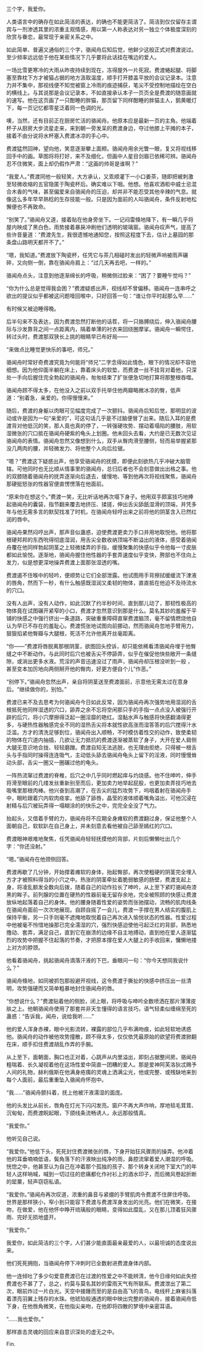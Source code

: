 三个字，我爱你。

人类语言中的确存在如此简洁的表达，的确也不能更简洁了。简洁到仅仅留存主谓宾与一剂渗透其里的浓重主观情感，用以第一人称表达对另一独立个体极度深刻的欣赏与眷恋，最常现于亲密关系之中。

如此简单、普遍又通俗的三个字，骆闻舟后知后觉，他鲜少这般正式对费渡说过。至少频率远远低于他在某些情况下几乎要将此话挂在嘴边的爱人。





一场比雪更寒冷的大雨从昨夜持续到现在，冻得屋外一片死寂。费渡蜷起腿、将脚塞至靠枕下方才被猫占据的地方汲取温度，顺手打开膝盖平放的会议记录本。注意力并不集中，那视线便不知觉被窗上冷雨的痕迹捕获，笔尖不受控制地描绘在空白的横线上。与其说那是会议记录本，不如直接承认本子一页页全是费渡的随意画就的速写。他在这页画了一只酣睡的胖猫，那页留下同样酣睡的胖猫主人，鹅黄暖灯下，每一页记忆都零星泛着同一色调的光。

噢，当然，还有目前正在厨房忙活的骆闻舟。他原本应是最新一页的主角。他端着杯子从厨房大步流星走来，来到朝一旁发呆的费渡身边，夺过他膝上平摊的本子，接着不由分说将水杯塞入费渡冰凉的手心中。

费渡猛然回神，望向他，笑意逐渐攀上面颊。骆闻舟用余光瞥一眼，复又将视线移回手中的画。草图将将打好，来不及细化，但画中人星目剑眉已依稀可辨。骆闻舟忍不住微笑，面上却仍假作严肃：“这画的帅哥是谁啊？”

“我爱人。”费渡同他一般轻笑，大方承认，又乖顺灌下一小口姜茶，随即把被刺激至轻微收缩的五官隐匿于陶瓷杯后。确实难以下咽。他想。他喜欢酒柜中威士忌混合木香的气味，甚至偏爱来自骆闻舟的压迫，却并非不能忍受其他辛辣的气息。就像这么多年早早熟稔的生存技能一般。只是因为面前的人叫骆闻舟，条件反射地松懈便也不再致命。

“别笑了。”骆闻舟又道，接着贴在他身旁坐下。一记闷雷倏地降下，有一瞬几乎将屋内映成了黑白色，雨势接着暴戾冲刷他们透明的玻璃窗。骆闻舟叹声气，提高了些许音量道：“费渡先生，我很遗憾地通知您，按照这程度下去，估计上墓园的那条盘山路明天都开不了。”

“嗯，我知道。”费渡放下陶瓷杯，任凭它与茶几相碰时发出的轻微声响被雨声碾碎，又向侧一倒，靠在骆闻舟肩上：“过几天再去吧，一样的。”

骆闻舟点头，注意到他逐渐绵长的呼吸，稍微侧过脸来：“困了？要睡午觉吗？”

“你为什么总是觉得我会困？”费渡疑惑出声，视线却不曾偏移。骆闻舟一连串呼之欲出的提议似乎都被这问题噎回喉中，只好回答一句：“谁让你平时起那么早……”

有时候又被迫睡得晚。

后半句来不及表达，因为费渡忽然打断他的话茬，将一只胳膊绕后，伸入骆闻舟腰际与沙发靠背之间一点距离内，隔着单薄的衬衣来回绕圈摩挲。骆闻舟一瞬愕住，转过头时，费渡那双狭长上挑的眼睛早已布好局——

“来做点比睡觉更快乐的事吧，师兄。”

> > > 



骆闻舟时常好奇费渡究竟为何能将“师兄”二字念得如此情色，眼下的情况却不容他细想。因为他仰面半躺在床上，靠着床头的软垫，而费渡一丝不挂背对着他，只深处一手向后握住完全勃起的骆闻舟，匆匆结束了扩张便急切地打算将那整根吞噬。

骆闻舟顾不得太多，在他没入之前以双手托举住他两瓣略微冰凉的臀，低声道：“别着急，亲爱的。你得慢慢来。”

随后，费渡的身躯以肉眼可见幅度完成了一次颤抖。骆闻舟后知后觉，那明显的波动或许是因为一句“亲爱的”，可这句话几乎是不过脑便冒了出来。随后入耳的是费渡背对他低沉的笑，那人竟也真的停了，一转强硬攻势、摆动着塌陷的腰肢，用软湿微张的穴口抵在骆闻舟硬紫的龟头上划圈。他未回头去看，大约是已无数次见证骆闻舟的表情。骆闻舟忽然又像想到什么，双手从臀肉滑至腰侧，轻而易举握紧那没几两肉的腰，并轻微发力、将他整个人向后拉锯。

“嗯？”费渡这下疑惑出声，他享受骆闻舟的抚摸，即便此刻欲热几乎冲破大脑管辖。可他同时也无比顺从情事里的骆闻舟，总归后者也不会刻意做出出格之事。他的双膝随着骆闻舟的抚弄逐渐向后退去，缓慢地、等到他再次将视线聚焦，骆闻舟那硬挺怒张的性器官便直愣愣落在他面前。

“原来你在想这个。”费渡一笑，无比听话地再次塌下身子。他用双手颇富技巧地捧起骆闻舟的囊袋，指节翻来覆去地挤压、揉搓，伸出舌尖舔舐湿滑的顶端，并凭多年与他无需多言的默契找准了时机，在骆闻舟轻哼出来之前将他的阴茎含入已然红润的唇中。

骆闻舟果然闷哼出声，那声音似蛊惑，迫使费渡更卖力手口并用地取悦他。他将那根硬邦邦的东西吮得彻底湿润，用舌尖全数收纳顶端不断溢出的液体，感受着骆闻舟覆在他同样勃起阴茎之上轻微揉弄的手指，缓慢聚集的快感似乎令他每一寸皮肤都如此愉悦。逐渐地，骆闻舟握住他性器的手套弄速度似乎变快，胯部也不住向上发力，似是想更深地操弄费渡上面那张湿透的嘴。

费渡遏不住喉中的轻吟，便顺势让它们全部泄露。他试图用手背擦拭缓缓流下津液的唇角，然而下一秒，有什么触感既湿润又柔韧的物体，直直抵在他迫不及待流水的穴口。

没有人出声，没有人动作，如此沉默了约半秒时间，直到那儿动了，那韧性极高的物体竟在试图碾开紧窄的小口，费渡才忽然意识到那是什么。莫名其妙的羞赧于平铺的快感之中强行挤出一条道路，突破重重障碍直窜费渡脑顶，毫不留情燃烧他自认为早已不存在的羞耻心。费渡慌张地试图向前挪动，然而骆闻舟忽地手臂用力，狠狠掐紧他臀瓣与大腿根，死活不允许他离开丝毫距离。

“你——”费渡将唇脱离那根阴茎，欲图回头控诉，却只能依稀看清骆闻舟埋于他臀缝之中不断动作。与此同时后穴也被舌尖不停舔弄，似乎在催促他快些敞开一条缝隙，或淌出更多水液。荒淫的声音迅速没过了雨声，骆闻舟却压根没听到一般 ，甚至变本加厉地向两侧掰开他的臀肉，好更方便自个儿“作恶。”

“别停下。”骆闻舟忽然出声，亲自将阴茎送至费渡面前，示意他无需太过在意身后。“继续做你的，别怕。”

费渡已来不及去思考为何骆闻舟今日如此反常，因为骆闻舟再次强势地用湿润的舌根抵死他同样湿透的穴口，舔弄之余不忘将空闲那只手的手指一点点没入被强行开辟的后穴，将小穴摩擦得泛起一圈淫靡的艳红。湿黏水声与触感将快感翻涌得更多，与硬热性器触感完全不同的湿热舌尖将本就性欲高涨而湿答答的后穴搅得汁水泛滥。方才的清洗足够到位，骆闻舟出入顺畅，不时模仿着性交的动作，致使柔韧的物体在穴道内抽插，几欲让无力抵抗的费渡逐渐被蒸软了身子，大开在爱人肩侧大腿无意识地合拢、轻轻磨蹭。费渡自知无法逃脱，也无理由拒绝，只得被一根舌头与手指同时操得连连吸气，主动低头舔去骆闻舟龟头上留下的淫液，同时慢慢耸动头部，舌尖一圈又一圈碾过他的龟头。

一阵热流窜过费渡的脊椎，后穴之中几乎同时燃起痒与灼烧感。他不住呻吟，伸手将滑至眼前的几缕发丝重新别至而后，更加卖力地举起屁股，也更加卖弄技巧地去吸嘴里那根肉棒。他兴奋到高潮了，在舌尖的猛烈攻势下，呜咽着射在骆闻舟手中，眼睑跟着穴内软肉痉挛。他舔了舔唇，晶莹的液体顺着嘴角溢出，可他沉浸在射精与后穴被玩弄得一塌糊涂的的快乐之中，完完全全没了气力。

抬起头，又借着手臂的力，骆闻舟将不应期全身瘫软的费渡翻过身，保证他整个人面朝自己，软软趴在自己身上，并未刻意去看他被自己舔至嫣红的穴口。

费渡眼神艰难地聚焦，任凭骆闻舟轻轻抚摸他的背部，片刻后懒懒吐出几个字：“你还没射。”

“嗯。”骆闻舟在他颈侧回答。

费渡再歇了几分钟，开始撑着瘫软的身体，抬起臀部，再次使粗硬的阴茎完全埋入方才才被照料得当的小穴之中。热涨的阴茎牵扯着脆弱敏感的肠壁，费渡支起上身，将凌乱额发全数向后拨，随着自己的动作拉长了呻吟，从上至下紧盯骆闻舟漆黑的眸子。前列腺的位置在硬热的性器前毫无留存余地，完全被照顾的快感让费渡放纵地起落着自己的身体。他的腰身随着性爱的姿势而张驰摆动，流畅的肌肉线条在骆闻舟面前一次次地展现。自顾自摇了一会儿，费渡一手撑在男人结实的腹肌上保持平衡，另一只手则毫不遮掩地取悦着自己再次进入愉悦状态的性器。性爱过程中他被毫不怜惜地操那已完全濡湿的穴，强烈快感迫使他弓起泛红的背部，熟悉地撸动、套弄，满足自己，直到它在崩溃的边缘不自主地搏动，直到他在爱人逐渐猛烈的攻势中把握不住起落的节奏，才把原本撑在爱人大腿上的手收回来，慵懒地搂上对方的脖颈。

他看着骆闻舟，挑起骆闻舟滴落汗液的下巴，垂眼问一句：“你今天想同我说什么？”

骆闻舟倏地，如同被抓包那般避开视线，这令费渡于撕扯的快感中挤压出一丝清明，攻势强硬而又简单粗暴地封住骆闻舟的唇。

“你想说什么？”费渡贴着他的侧脸，闭上眼，将呼吸与呻吟全数喷洒在那片薄薄皮肤之上。他朝骆闻舟使用了那套并非天生懂得的语言技巧，语气轻柔似缠绵至死的蛊惑：“告诉我，闻舟，说给我听……”

他的爱人浑身赤裸，眼中光影流转，裸露的部位几乎布满吻痕，如此轻软地诱惑他。骆闻舟的动作被他攻势撞散，顾不得太多，仅仅依凭最原始的欲望将费渡掀翻在床，顺手扣住费渡胡乱作弄的手腕。

从上至下，面朝面，胸口也正对着，心跳声从内里溢出，即刻占据整间房。骆闻舟粗喘着、长久凝视着他在这场性爱中简直一团糟的爱人。那是爱神阿芙洛狄忒赐予人间的礼物，赫利俄斯在他满身疮痍的灵魂上洒满尘光，他或完整、或残缺地来到每个人面前，最后重重坠入骆闻舟怀抱中。

“我……”骆闻舟颤抖着，抚上他被汗液濡湿的面庞。

他的头发比从前长，唇角在灯光下闪闪发亮。窗户不再大声作响，厚地毯毛茸茸、沉甸甸，而费渡睨起眼，下颌线条流畅诱人，永远那般情真。

“我爱你。”

他听见自己说。

“我爱你。”他低下头，死死封住费渡微张的唇，下身开始狂风骤雨的操弄。他冲着他的耳垂喃喃低语，鬓角落下的汗液映出纯净的雨，鼻腔流窜着爱人潮湿的呼吸。恍惚之中，他甚至认为自己在冲着那个孤独的孩子、那个转身关闭地下室大门的年轻人这样呐喊，喊到一切过往的悲痛都化作衬衫上的酒水印子，而后微风卷起折断的罂粟，轻声窃窃私语。

“我爱你。”骆闻舟再次叹道，浓重的鼻音与紧绷的手臂肌肉令费渡不住屏住呼吸。世界是那样狭小，窄小到只能容下费渡与费渡浑身发出的光亮。他们在微笑，在接吻，在做爱，他在他怀中睁开琉璃般的眼睛，变得如此糜乱，又在那儿顶着狂风骤雨、完好无损地盛开。

“我爱你。”

我爱你，如此简洁的三个字，人们甚少能直面最亲最爱的人，以最坦诚的态度说出来。

他们死死拥抱，当骆闻舟停下冲刺时已全数射进费渡身体内部。

他一连倾吐了多少句爱意费渡已在过渡的性爱之中不能辨清，他今日缘何如此失控费渡也不甚了了，总之，约莫与莫名其妙的雷雨天气有所联系。费渡泄出了第二次，眼前炸过一片白光。天空中接踵而至的是自由高飞的青鸟，电线杆上麻雀抖落着漂亮羽翼上残存的水珠。他琥珀般通透的眼中映出完整的骆闻舟，接着骆闻舟低下身，在他唇角微笑，在他指尖亲吻，在他即将四散的梦境中亲密耳语。

“……我也爱你。”

那样直击灵魂的回应来自意识深处的虚无之中。

Fin.